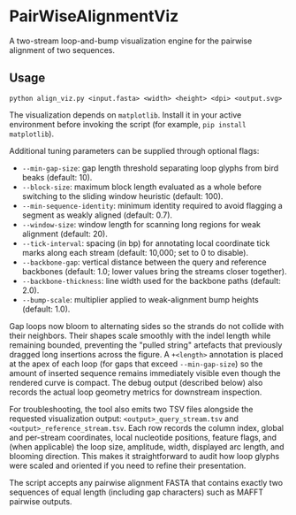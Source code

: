 # PairWiseAlignmentViz
A two-stream loop-and-bump visualization engine for the pairwise alignment of two sequences.

## Usage

```
python align_viz.py <input.fasta> <width> <height> <dpi> <output.svg>
```

The visualization depends on `matplotlib`. Install it in your active environment
before invoking the script (for example, `pip install matplotlib`).

Additional tuning parameters can be supplied through optional flags:

- `--min-gap-size`: gap length threshold separating loop glyphs from bird beaks (default: 10).
- `--block-size`: maximum block length evaluated as a whole before switching to the sliding window heuristic (default: 100).
- `--min-sequence-identity`: minimum identity required to avoid flagging a segment as weakly aligned (default: 0.7).
- `--window-size`: window length for scanning long regions for weak alignment (default: 20).
- `--tick-interval`: spacing (in bp) for annotating local coordinate tick marks along each stream (default: 10,000; set to 0 to disable).
- `--backbone-gap`: vertical distance between the query and reference backbones (default: 1.0; lower values bring the streams closer together).
- `--backbone-thickness`: line width used for the backbone paths (default: 2.0).
- `--bump-scale`: multiplier applied to weak-alignment bump heights (default: 1.0).

Gap loops now bloom to alternating sides so the strands do not collide with their
neighbors. Their shapes scale smoothly with the indel length while remaining
bounded, preventing the "pulled string" artefacts that previously dragged long
insertions across the figure. A `+<length>` annotation is placed at the apex of
each loop (for gaps that exceed `--min-gap-size`) so the amount of inserted
sequence remains immediately visible even though the rendered curve is compact.
The debug output (described below) also records the actual loop geometry metrics
for downstream inspection.

For troubleshooting, the tool also emits two TSV files alongside the requested
visualization output: `<output>_query_stream.tsv` and
`<output>_reference_stream.tsv`. Each row records the column index, global and
per-stream coordinates, local nucleotide positions, feature flags, and (when
applicable) the loop size, amplitude, width, displayed arc length, and blooming
direction. This makes it straightforward to audit how loop glyphs were scaled
and oriented if you need to refine their presentation.

The script accepts any pairwise alignment FASTA that contains exactly two sequences of equal length (including gap characters) such as MAFFT pairwise outputs.
